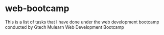 # web-bootcamp
This is a list of tasks that I have done under the web development bootcamp conducted by Gtech Mulearn
Web Development Bootcamp
